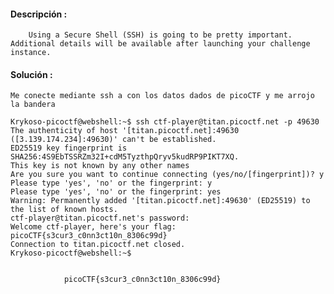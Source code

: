 #### Descripción :
		Using a Secure Shell (SSH) is going to be pretty important.
	Additional details will be available after launching your challenge instance.
#### Solución :
	Me conecte mediante ssh a con los datos dados de picoCTF y me arrojo la bandera

	Krykoso-picoctf@webshell:~$ ssh ctf-player@titan.picoctf.net -p 49630
	The authenticity of host '[titan.picoctf.net]:49630 ([3.139.174.234]:49630)' can't be established.
	ED25519 key fingerprint is SHA256:4S9EbTSSRZm32I+cdM5TyzthpQryv5kudRP9PIKT7XQ.
	This key is not known by any other names
	Are you sure you want to continue connecting (yes/no/[fingerprint])? y
	Please type 'yes', 'no' or the fingerprint: y
	Please type 'yes', 'no' or the fingerprint: yes
	Warning: Permanently added '[titan.picoctf.net]:49630' (ED25519) to the list of known hosts.
	ctf-player@titan.picoctf.net's password: 
	Welcome ctf-player, here's your flag: picoCTF{s3cur3_c0nn3ct10n_8306c99d}
	Connection to titan.picoctf.net closed.
	Krykoso-picoctf@webshell:~$ 
	

				picoCTF{s3cur3_c0nn3ct10n_8306c99d}